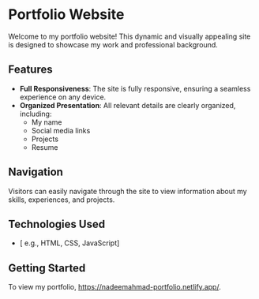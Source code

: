 # Portfolio Website

Welcome to my portfolio website! This dynamic and visually appealing site is designed to showcase my work and professional background.

## Features

- **Full Responsiveness**: The site is fully responsive, ensuring a seamless experience on any device.
- **Organized Presentation**: All relevant details are clearly organized, including:
  - My name
  - Social media links
  - Projects
  - Resume

## Navigation

Visitors can easily navigate through the site to view information about my skills, experiences, and projects.

## Technologies Used

- [ e.g., HTML, CSS, JavaScript]

## Getting Started

To view my portfolio,  https://nadeemahmad-portfolio.netlify.app/.

